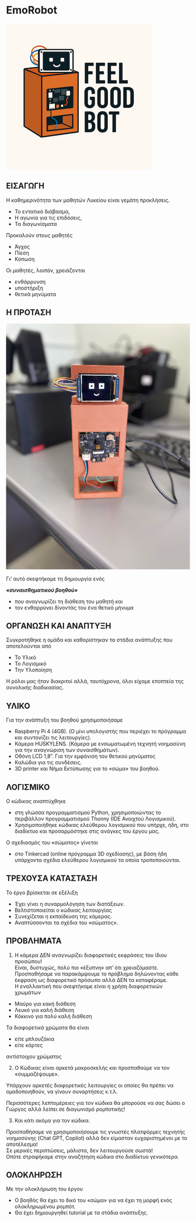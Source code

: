 # EmoRobot

 ![FeelGoodBot-LOGO](/fotos/FeelGoodBot-LOGO.png)


## ΕΙΣΑΓΩΓΗ
Η καθημερινότητα των μαθητών Λυκείου είναι γεμάτη προκλήσεις. 
-	Το εντατικό διάβασμα, 
-	Η αγωνία για τις επιδόσεις, 
-	Τα διαγωνίσματα

Προκαλούν στους μαθητές 
-	Άγχος
-	Πίεση
-	Κόπωση

Οι μαθητές, λοιπόν, χρειάζονται
-	ενθάρρυνση 
-	υποστήριξη 
-	θετικά μηνύματα
 
## Η ΠΡΟΤΑΣΗ

 ![FeelGoodBot, your Robo-Motivation](/fotos/FeelGoodBot.jpeg)

Γι’ αυτό σκεφτήκαμε τη δημιουργία ενός  

***«συναισθηματικού βοηθού»***

-	που αναγνωρίζει τη διάθεση του μαθητή και
-	τον ενθαρρύνει δίνοντάς του ένα θετικό μήνυμα

## ΟΡΓΑΝΩΣΗ ΚΑΙ ΑΝΑΠΤΥΞΗ
Συγκροτήθηκε η ομάδα  και καθορίστηκαν τα στάδια ανάπτυξης που αποτελούνται από 
-	Το Υλικό 
-	Το Λογισμικό 
-	Την Υλοποίηση

Η ρόλοι μας ήταν διακριτοί αλλά, ταυτόχρονα, όλοι είχαμε εποπτεία της συνολικής διαδικασίας.

## ΥΛΙΚΟ
Για την ανάπτυξη του βοηθού χρησιμοποιήσαμε
-	Raspberry Pi 4 (4GB). (Ο μίνι υπολογιστής που περιέχει το πρόγραμμα και συντονίζει τις λειτουργίες).
-	Κάμερα HUSKYLENS. (Κάμερα με ενσωματωμένη τεχνητή νοημοσύνη για την αναγνώριση των συναισθημάτων).
-	Οθόνη LCD 1,8”. Για την εμφάνιση του θετικού μηνύματος
-	Καλώδια για τις συνδέσεις.
-	3D printer και Νήμα Εκτύπωσης για το «σώμα» του βοηθού.
 
## ΛΟΓΙΣΜΙΚΟ
Ο κώδικας αναπτύχθηκε 
-	στη γλώσσα προγραμματισμού Python, χρησιμοποιώντας το περιβάλλον προγραμματισμού Thonny (IDE Ανοιχτού Λογισμικού).
-	Χρησιμοποιήθηκε κώδικας ελεύθερου λογισμικού που υπήρχε, ήδη, στο διαδίκτυο και προσαρμόστηκε στις ανάγκες του έργου μας.

Ο σχεδιασμός του «σώματος» γίνεται 
-	στο Tinkercad (online πρόγραμμα 3D σχεδίασης), με βάση ήδη υπάρχοντα σχέδια ελεύθερου λογισμικού τα οποία τροποποιούνται.

## ΤΡΕΧΟΥΣΑ ΚΑΤΑΣΤΑΣΗ
Το έργο βρίσκεται σε εξέλιξη
-	Έχει γίνει η συναρμολόγηση των διατάξεων.
-	Βελτιστοποιείται ο κώδικας λειτουργίας
-	Συνεχίζεται η εκπαίδευση της κάμερας.
-	Αναπτύσσονται τα σχέδια του «σώματος».
 
## ΠΡΟΒΛΗΜΑΤΑ
1. Η κάμερα ΔΕΝ αναγνωρίζει διαφορετικές εκφράσεις του ίδιου προσώπου!\
Είναι, δυστυχώς, πολύ πιο «έξυπνη» απ’ ότι χρειαζόμαστε.\
Προσπαθήσαμε να παρακάμψουμε το πρόβλημα δηλώνοντας κάθε έκφραση ως διαφορετικό πρόσωπο αλλά ΔΕΝ τα καταφέραμε.\
Η εναλλακτική που σκεφτήκαμε είναι η χρήση διαφορετικών χρωμάτων
  -	Μαύρο για κακή διάθεση
  -	Λευκό για καλή διάθεση
  -	Κόκκινο για πολύ καλή διάθεση

Τα διαφορετικά χρώματα θα είναι 
  -	είτε μπλουζάκια 
  -	είτε κάρτες 

αντίστοιχου χρώματος

2. Ο Κώδικας είναι αρκετά μακροσκελής και προσπαθούμε να τον «συμμαζέψουμε».

Υπάρχουν αρκετές διαφορετικές λειτουργίες οι οποίες θα πρέπει να ομαδοποιηθούν, να γίνουν συναρτήσεις κ.τ.λ.

Περισσότερες λεπτομέρειες για τον κώδικα θα μπορούσε να σας δώσει ο Γιώργος αλλά λείπει σε διαγωνισμό ρομποτικής!

3. Και κάτι ακόμα για τον κώδικα.

Προσπαθήσαμε να χρησιμοποιήσουμε τις γνωστές πλατφόρμες τεχνητής νοημοσύνης (Chat GPT, Copilot) αλλά δεν είμασταν ευχαριστημένοι με το αποτέλεσμα!\
Σε μερικές περιπτώσεις, μάλιστα, δεν λειτουργούσε σωστά!\
Οπότε στραφήκαμε στην αναζήτηση κώδικα στο διαδίκτυο γενικότερα.
 
## ΟΛΟΚΛΗΡΩΣΗ
Με την ολοκλήρωση του έργου
-	Ο βοηθός θα έχει το δικό του «σώμα» για να έχει τη μορφή ενός ολοκληρωμένου ρομπότ.
-	Θα έχει δημιουργηθεί tutorial με τα στάδια ανάπτυξης.
